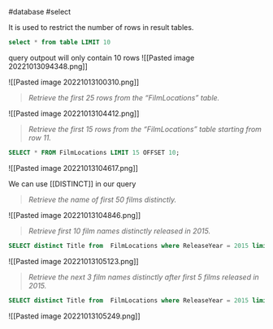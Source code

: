 #database #select 

It is used to restrict the number of rows in result tables. 
```sql
select * from table LIMIT 10
```

query outpout will only contain 10 rows
![[Pasted image 20221013094348.png]]

![[Pasted image 20221013100310.png]]
> _Retrieve the first 25 rows from the “FilmLocations” table._

![[Pasted image 20221013104412.png]]
>_Retrieve the first 15 rows from the “FilmLocations” table starting from row 11._

```sql
SELECT * FROM FilmLocations LIMIT 15 OFFSET 10;
```
![[Pasted image 20221013104617.png]]

We can use [[DISTINCT]] in our query 
>_Retrieve the name of first 50 films distinctly._

![[Pasted image 20221013104846.png]]


>_Retrieve first 10 film names distinctly released in 2015._

```sql
SELECT distinct Title from  FilmLocations where ReleaseYear = 2015 limit 10 ;

```
![[Pasted image 20221013105123.png]]

>_Retrieve the next 3 film names distinctly after first 5 films released in 2015._

```sql
SELECT distinct Title from  FilmLocations where ReleaseYear = 2015 limit 3  offset 5 ;
```
![[Pasted image 20221013105249.png]]

